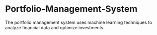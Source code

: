 # Portfolio-Management-System
The portfolio management system uses machine learning techniques to analyze financial data and optimize investments. 
